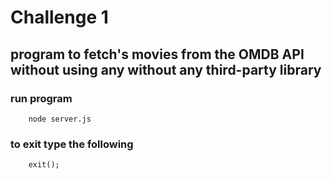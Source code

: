 # Challenge 1

## program to fetch's movies from the OMDB API without using any without any third-party library

### run program

```
    node server.js
```

### to exit type the following

```
    exit();
```